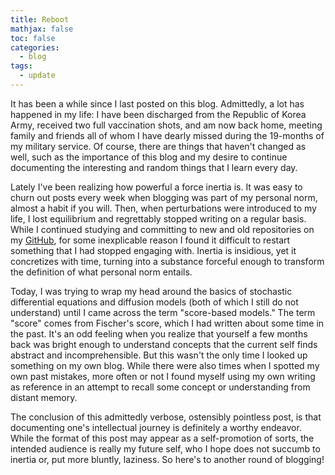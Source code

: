 ```yaml
---
title: Reboot
mathjax: false
toc: false
categories:
  - blog
tags:
  - update
---
```


It has been a while since I last posted on this blog. Admittedly, a lot has happened in my life: I have been  discharged from the Republic of Korea Army, received two full vaccination shots, and am now back  home, meeting family and friends all of whom I have dearly missed during the 19-months of my military service. Of course, there are things that haven't changed as well, such as the importance of this blog and my desire to continue documenting the interesting and random things that I learn every day. 

Lately I've been realizing how powerful a force inertia is. It was easy to churn out posts every week when blogging was part of my personal norm, almost a habit if you will. Then, when perturbations were introduced to my life, I lost equilibrium and regrettably stopped writing on a regular basis. While I continued studying and committing to new and old repositories on my [GitHub](https://github.com/jaketae), for some inexplicable reason I found it difficult to restart something that I had stopped engaging with. Inertia is insidious, yet it concretizes with time, turning into a substance forceful enough to transform the definition of what personal norm entails. 

Today, I was trying to wrap my head around the basics of stochastic differential equations and diffusion models (both of which I still do not understand) until I came across the term "score-based models." The term "score" comes from Fischer's score, which I had written about some time in the past. It's an odd feeling when you realize that yourself a few months back was bright enough to understand concepts that the current self finds abstract and incomprehensible. But this wasn't the only time I looked up something on my own blog. While there were also times when I spotted my own past mistakes, more often or not I found myself using my own writing as reference in an attempt to recall some concept or understanding from distant memory. 

The conclusion of this admittedly verbose, ostensibly pointless post, is that documenting one's intellectual journey is definitely a worthy endeavor. While the format of this post may appear as a self-promotion of sorts, the intended audience is really my future self, who I hope does not succumb to inertia or, put more bluntly, laziness. So here's to another round of blogging!